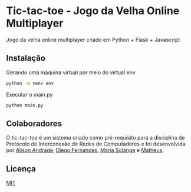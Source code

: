 # Tic-tac-toe - Jogo da Velha Online Multiplayer

Jogo da velha online multiplayer criado em Python + Flask + Javascript

## Instalação

Gerando uma máquina virtual por meio do virtual env

```bash
python -m venv env
```

Executar o main.py

```bash
python main.py
```

## Colaboradores
O tic-tac-toe é um sistema criado como pré-requisito para a disciplina de Protocolo de Interconexão de Redes de Computadores e foi desenvolvida por 
[Alison Andrade](https://github.com/alisonsandrade),
[Diego Fernandes](https://github.com/diegofernandesss), [Maria Solange](https://github.com/SolangeMeireles) e [Matheus](https://github.com/Matheus-9).


## Licença
[MIT](https://choosealicense.com/licenses/mit/)

